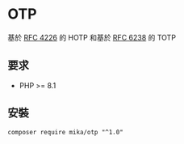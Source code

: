# OTP

基於 [RFC 4226](https://datatracker.ietf.org/doc/html/rfc4226) 的 HOTP 和基於 [RFC 6238](https://datatracker.ietf.org/doc/html/rfc6238) 的 TOTP

## 要求

- PHP >= 8.1

## 安裝

```shell
composer require mika/otp "^1.0"
```
